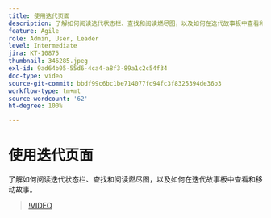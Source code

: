 ```yaml
---
title: 使用迭代页面
description: 了解如何阅读迭代状态栏、查找和阅读燃尽图，以及如何在迭代故事板中查看和移动故事。
feature: Agile
role: Admin, User, Leader
level: Intermediate
jira: KT-10875
thumbnail: 346285.jpeg
exl-id: 9ad64b05-55d6-4ca4-a8f3-89a1c2c54f34
doc-type: video
source-git-commit: bbdf99c6bc1be714077fd94fc3f8325394de36b3
workflow-type: tm+mt
source-wordcount: '62'
ht-degree: 100%

---
```


# 使用迭代页面

了解如何阅读迭代状态栏、查找和阅读燃尽图，以及如何在迭代故事板中查看和移动故事。

>[!VIDEO](https://video.tv.adobe.com/v/3412174/?quality=12&learn=on&enablevpops=1&captions=chi_hans)
